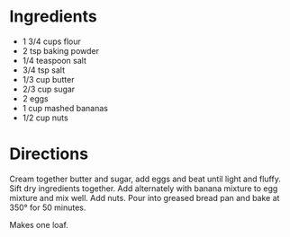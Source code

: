 # Ingredients #

* 1 3/4 cups flour
* 2 tsp baking powder
* 1/4 teaspoon salt
* 3/4 tsp salt
* 1/3 cup butter
* 2/3 cup sugar
* 2 eggs
* 1 cup mashed bananas
* 1/2 cup nuts

# Directions #

Cream together butter and sugar, add eggs and beat until light and fluffy.
Sift dry ingredients together.
Add alternately with banana mixture to egg mixture and mix well.
Add nuts.
Pour into greased bread pan and bake at 350° for 50 minutes.

Makes one loaf.
